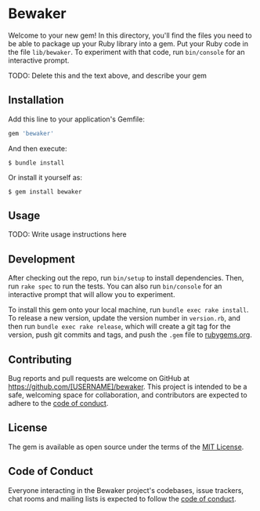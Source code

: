 # Bewaker

Welcome to your new gem! In this directory, you'll find the files you need to be able to package up your Ruby library into a gem. Put your Ruby code in the file `lib/bewaker`. To experiment with that code, run `bin/console` for an interactive prompt.

TODO: Delete this and the text above, and describe your gem

## Installation

Add this line to your application's Gemfile:

```ruby
gem 'bewaker'
```

And then execute:

    $ bundle install

Or install it yourself as:

    $ gem install bewaker

## Usage

TODO: Write usage instructions here

## Development

After checking out the repo, run `bin/setup` to install dependencies. Then, run `rake spec` to run the tests. You can also run `bin/console` for an interactive prompt that will allow you to experiment.

To install this gem onto your local machine, run `bundle exec rake install`. To release a new version, update the version number in `version.rb`, and then run `bundle exec rake release`, which will create a git tag for the version, push git commits and tags, and push the `.gem` file to [rubygems.org](https://rubygems.org).

## Contributing

Bug reports and pull requests are welcome on GitHub at https://github.com/[USERNAME]/bewaker. This project is intended to be a safe, welcoming space for collaboration, and contributors are expected to adhere to the [code of conduct](https://github.com/[USERNAME]/bewaker/blob/master/CODE_OF_CONDUCT.md).


## License

The gem is available as open source under the terms of the [MIT License](https://opensource.org/licenses/MIT).

## Code of Conduct

Everyone interacting in the Bewaker project's codebases, issue trackers, chat rooms and mailing lists is expected to follow the [code of conduct](https://github.com/[USERNAME]/bewaker/blob/master/CODE_OF_CONDUCT.md).
